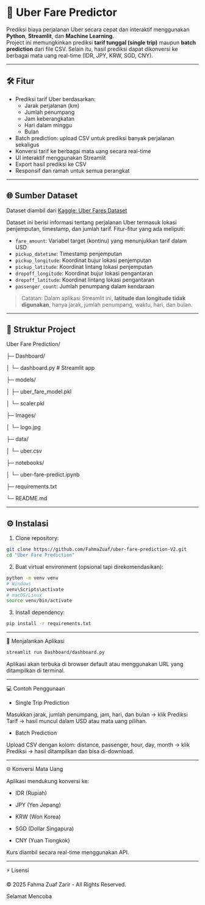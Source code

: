 # 🚖 Uber Fare Predictor

Prediksi biaya perjalanan Uber secara cepat dan interaktif menggunakan **Python**, **Streamlit**, dan **Machine Learning**.  
Project ini memungkinkan prediksi **tarif tunggal (single trip)** maupun **batch prediction** dari file CSV. Selain itu, hasil prediksi dapat dikonversi ke berbagai mata uang real-time (IDR, JPY, KRW, SGD, CNY).

---

## 🛠️ Fitur

- Prediksi tarif Uber berdasarkan:
  - Jarak perjalanan (km)
  - Jumlah penumpang
  - Jam keberangkatan
  - Hari dalam minggu
  - Bulan
- Batch prediction: upload CSV untuk prediksi banyak perjalanan sekaligus
- Konversi tarif ke berbagai mata uang secara real-time
- UI interaktif menggunakan Streamlit
- Export hasil prediksi ke CSV
- Responsif dan ramah untuk semua perangkat

---

## 🌐 Sumber Dataset

Dataset diambil dari [Kaggle: Uber Fares Dataset](https://www.kaggle.com/datasets/yasserh/uber-fares-dataset)

Dataset ini berisi informasi tentang perjalanan Uber termasuk lokasi penjemputan, timestamp, dan jumlah tarif. Fitur-fitur yang ada meliputi:

- `fare_amount`: Variabel target (kontinu) yang menunjukkan tarif dalam USD
- `pickup_datetime`: Timestamp penjemputan
- `pickup_longitude`: Koordinat bujur lokasi penjemputan
- `pickup_latitude`: Koordinat lintang lokasi penjemputan
- `dropoff_longitude`: Koordinat bujur lokasi pengantaran
- `dropoff_latitude`: Koordinat lintang lokasi pengantaran
- `passenger_count`: Jumlah penumpang dalam kendaraan

> Catatan: Dalam aplikasi Streamlit ini, **latitude dan longitude tidak digunakan**, hanya jarak, jumlah penumpang, waktu, hari, dan bulan.

---

## 📂 Struktur Project

Uber Fare Prediction/

├─ Dashboard/

│ └─ dashboard.py # Streamlit app

├─ models/

│ ├─ uber_fare_model.pkl

│ └─ scaler.pkl

├─ Images/

│ └─ logo.jpg

├─ data/

│ └─ uber.csv

├─ notebooks/

│ └─ uber-fare-predict.ipynb

├─ requirements.txt

└─ README.md

---

## ⚙️ Instalasi

1. Clone repository:

```bash
git clone https://github.com/FahmaZuaf/uber-fare-prediction-V2.git
cd "Uber Fare Prediction"
```

2. Buat virtual environment (opsional tapi direkomendasikan):

```bash
python -m venv venv
# Windows
venv\Scripts\activate
# macOS/Linux
source venv/bin/activate
```

3. Install dependency:

```bash
pip install -r requirements.txt
```

---

🚀 Menjalankan Aplikasi

```bash
streamlit run Dashboard/dashboard.py
```

Aplikasi akan terbuka di browser default atau menggunakan URL yang ditampilkan di terminal.

---

💻 Contoh Penggunaan

- Single Trip Prediction

Masukkan jarak, jumlah penumpang, jam, hari, dan bulan → klik Prediksi Tarif → hasil muncul dalam USD atau mata uang pilihan.

- Batch Prediction

Upload CSV dengan kolom: distance, passenger, hour, day, month → klik Prediksi → hasil ditampilkan dan bisa di-download.

---

🌐 Konversi Mata Uang

Aplikasi mendukung konversi ke:

- IDR (Rupiah)

- JPY (Yen Jepang)

- KRW (Won Korea)

- SGD (Dollar Singapura)

- CNY (Yuan Tiongkok)

Kurs diambil secara real-time menggunakan API.

---

⚡ Lisensi

© 2025 Fahma Zuaf Zarir - All Rights Reserved.


Selamat Mencoba
